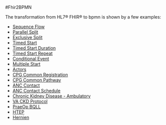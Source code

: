 
#Fhir2BPMN

The transformation from HL7® FHIR® to bpmn is shown by a few examples:

 * [Sequence Flow](fhir2bpmn/sequenceFlow.md)
 * [Parallel Split](fhir2bpmn/parallelSplit.md)
 * [Exclusive Split](fhir2bpmn/exclusiveSplit.md)
 * [Timed Start](fhir2bpmn/timedStart.md)
 * [Timed Start Duration](fhir2bpmn/timedStartDuration.md)
 * [Timed Start Repeat](fhir2bpmn/timedStartRepeat.md)
 * [Conditional Event](fhir2bpmn/pizza.md)
 * [Multiple Start](fhir2bpmn/multipleStartAndEnd.md)
 * [Actors](fhir2bpmn/actors.md)
 * [CPG Common Registration](fhir2bpmn/cpgCommonRegistration.md)
 * [CPG Common Pathway](fhir2bpmn/cpgCommonPathway.md)
 * [ANC Contact](fhir2bpmn/ancContact.md)
 * [ANC Contact Schedule](fhir2bpmn/ancContactSchedule.md)
 * [Chronic Kidney Disease - Ambulatory](fhir2bpmn/chronicKidneyDiseaseAmbulatory.md)
 * [VA CKD Protocol](fhir2bpmn/vaCkdProtocol.md)
 * [PraeOp BQLL](fhir2bpmn/praeoperativeDiagnostic.md)
 * [HTEP](fhir2bpmn/htep.md)
 * [Hernien](fhir2bpmn/hernien.md)
